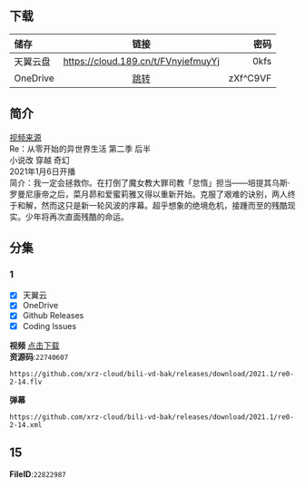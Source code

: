 ## 下载

储存 | 链接 | 密码
:----------- | :-----------: | -----------:
 天翼云盘        |     https://cloud.189.cn/t/FVnyiefmuyYj    |       0kfs
 OneDrive | [跳转](https://xrzcloud-my.sharepoint.com/:f:/g/personal/xrz_xrzyun_ml/EpsO4WLksrlGh0gKfM7KAgYBKpPPX97eQ5zjttvd7XAS4A?e=bWLb5w) | zXf^C9VF

## 简介
[视频来源](https://www.bilibili.com/bangumi/media/md28232073)  
Re：从零开始的异世界生活 第二季 后半  
小说改 穿越 奇幻  
2021年1月6日开播  
简介：我一定会拯救你。在打倒了魔女教大罪司教「怠惰」担当——培提其乌斯·罗曼尼康帝之后，菜月昴和爱蜜莉雅又得以重新开始。克服了艰难的诀别，两人终于和解，然而这只是新一轮风波的序幕。超乎想象的绝境危机，接踵而至的残酷现实。少年将再次直面残酷的命运。  
## 分集
### 1
- [x] 天翼云
- [x] OneDrive
- [x] Github Releases
- [x] Coding Issues

**视频**   [点击下载](https://github.com/xrz-cloud/bili-vd-bak/releases/download/2021.1/re0-2-14.flv)  
**资源码**:`22740607`  
```
https://github.com/xrz-cloud/bili-vd-bak/releases/download/2021.1/re0-2-14.flv
```
**弹幕**
```
https://github.com/xrz-cloud/bili-vd-bak/releases/download/2021.1/re0-2-14.xml
```
## 15
**FileID**:`22822987`